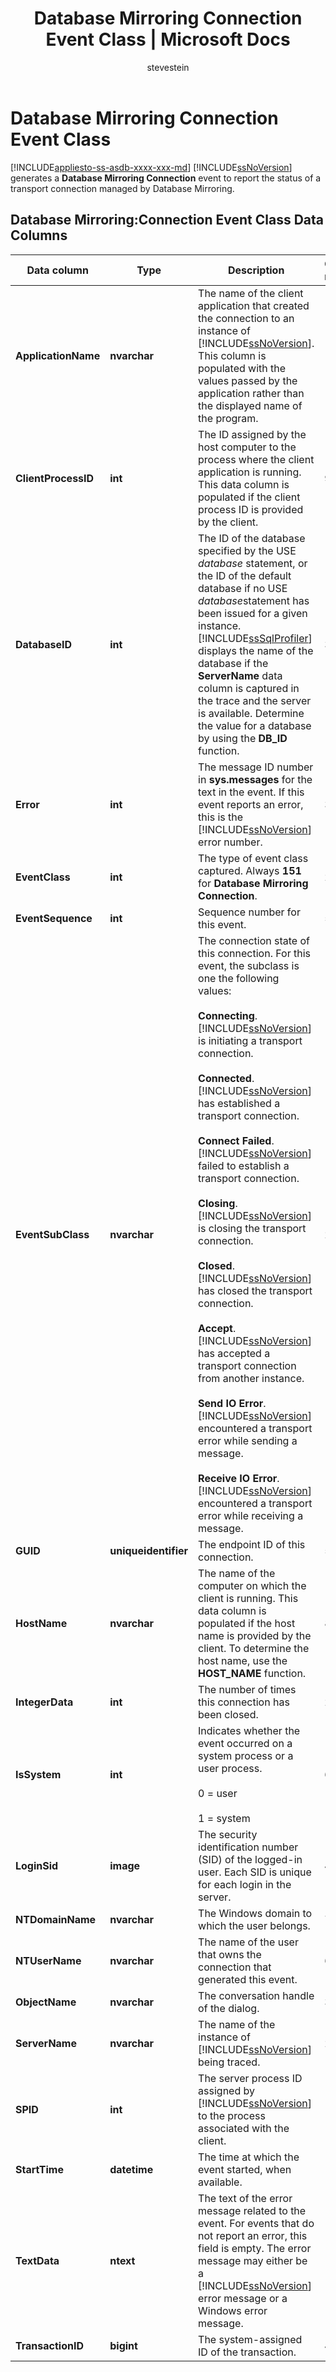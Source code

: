 ﻿---
title: "Database Mirroring Connection Event Class | Microsoft Docs"
ms.custom: ""
ms.date: "03/14/2017"
ms.prod: sql
ms.reviewer: ""
ms.suite: "sql"
ms.technology: supportability
ms.tgt_pltfrm: ""
ms.topic: conceptual
ms.assetid: b59dccc9-f40d-4c82-aa35-ac40acea86ff
caps.latest.revision: 6
author: "stevestein"
ms.author: "sstein"
manager: craigg
monikerRange: "= azuresqldb-current || >= sql-server-2016 || = sqlallproducts-allversions"
---
# Database Mirroring Connection Event Class
[!INCLUDE[appliesto-ss-asdb-xxxx-xxx-md](../../includes/appliesto-ss-asdb-xxxx-xxx-md.md)]
  [!INCLUDE[ssNoVersion](../../includes/ssnoversion-md.md)] generates a **Database Mirroring Connection** event to report the status of a transport connection managed by Database Mirroring.  
  
## Database Mirroring:Connection Event Class Data Columns  
  
|Data column|Type|Description|Column number|Filterable|  
|-----------------|----------|-----------------|-------------------|----------------|  
|**ApplicationName**|**nvarchar**|The name of the client application that created the connection to an instance of [!INCLUDE[ssNoVersion](../../includes/ssnoversion-md.md)]. This column is populated with the values passed by the application rather than the displayed name of the program.|10|Yes|  
|**ClientProcessID**|**int**|The ID assigned by the host computer to the process where the client application is running. This data column is populated if the client process ID is provided by the client.|9|Yes|  
|**DatabaseID**|**int**|The ID of the database specified by the USE *database* statement, or the ID of the default database if no USE *database*statement has been issued for a given instance. [!INCLUDE[ssSqlProfiler](../../includes/sssqlprofiler-md.md)] displays the name of the database if the **ServerName** data column is captured in the trace and the server is available. Determine the value for a database by using the **DB_ID** function.|3|Yes|  
|**Error**|**int**|The message ID number in **sys.messages** for the text in the event. If this event reports an error, this is the [!INCLUDE[ssNoVersion](../../includes/ssnoversion-md.md)] error number.|31|No|  
|**EventClass**|**int**|The type of event class captured. Always **151** for **Database Mirroring Connection**.|27|No|  
|**EventSequence**|**int**|Sequence number for this event.|51|No|  
|**EventSubClass**|**nvarchar**|The connection state of this connection. For this event, the subclass is one the following values:<br /><br /> **Connecting**. [!INCLUDE[ssNoVersion](../../includes/ssnoversion-md.md)] is initiating a transport connection.<br /><br /> **Connected**. [!INCLUDE[ssNoVersion](../../includes/ssnoversion-md.md)] has established a transport connection.<br /><br /> **Connect Failed**. [!INCLUDE[ssNoVersion](../../includes/ssnoversion-md.md)] failed to establish a transport connection.<br /><br /> **Closing**. [!INCLUDE[ssNoVersion](../../includes/ssnoversion-md.md)] is closing the transport connection.<br /><br /> **Closed**. [!INCLUDE[ssNoVersion](../../includes/ssnoversion-md.md)] has closed the transport connection.<br /><br /> **Accept**. [!INCLUDE[ssNoVersion](../../includes/ssnoversion-md.md)] has accepted a transport connection from another instance.<br /><br /> **Send IO Error**. [!INCLUDE[ssNoVersion](../../includes/ssnoversion-md.md)] encountered a transport error while sending a message.<br /><br /> **Receive IO Error**. [!INCLUDE[ssNoVersion](../../includes/ssnoversion-md.md)] encountered a transport error while receiving a message.|21|Yes|  
|**GUID**|**uniqueidentifier**|The endpoint ID of this connection.|54|No|  
|**HostName**|**nvarchar**|The name of the computer on which the client is running. This data column is populated if the host name is provided by the client. To determine the host name, use the **HOST_NAME** function.|8|Yes|  
|**IntegerData**|**int**|The number of times this connection has been closed.|25|Yes|  
|**IsSystem**|**int**|Indicates whether the event occurred on a system process or a user process.<br /><br /> 0 = user<br /><br /> 1 = system|60|No|  
|**LoginSid**|**image**|The security identification number (SID) of the logged-in user. Each SID is unique for each login in the server.|41|Yes|  
|**NTDomainName**|**nvarchar**|The Windows domain to which the user belongs.|7|Yes|  
|**NTUserName**|**nvarchar**|The name of the user that owns the connection that generated this event.|6|Yes|  
|**ObjectName**|**nvarchar**|The conversation handle of the dialog.|34|No|  
|**ServerName**|**nvarchar**|The name of the instance of [!INCLUDE[ssNoVersion](../../includes/ssnoversion-md.md)] being traced.|26|No|  
|**SPID**|**int**|The server process ID assigned by [!INCLUDE[ssNoVersion](../../includes/ssnoversion-md.md)] to the process associated with the client.|12|Yes|  
|**StartTime**|**datetime**|The time at which the event started, when available.|14|Yes|  
|**TextData**|**ntext**|The text of the error message related to the event. For events that do not report an error, this field is empty. The error message may either be a [!INCLUDE[ssNoVersion](../../includes/ssnoversion-md.md)] error message or a Windows error message.|1|Yes|  
|**TransactionID**|**bigint**|The system-assigned ID of the transaction.|4|No|  
  
  
